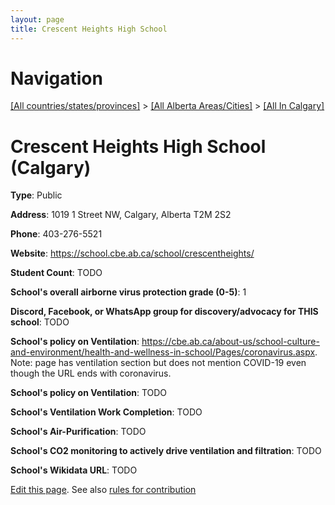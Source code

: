 ```yaml
---
layout: page
title: Crescent Heights High School
---
```

# Navigation

[[All countries/states/provinces]](../../..) > [[All Alberta Areas/Cities]](../..) > [[All In Calgary]](..)

# Crescent Heights High School (Calgary)

**Type**: Public

**Address**: 1019 1 Street NW, Calgary, Alberta T2M 2S2

**Phone**: 403-276-5521

**Website**: <https://school.cbe.ab.ca/school/crescentheights/>

**Student Count**: TODO

**School's overall airborne virus protection grade (0-5)**: 1

**Discord, Facebook, or WhatsApp group for discovery/advocacy for THIS school**: TODO

**School's policy on Ventilation**: <https://cbe.ab.ca/about-us/school-culture-and-environment/health-and-wellness-in-school/Pages/coronavirus.aspx>. Note: page has ventilation section but does not mention COVID-19 even though the URL ends with coronavirus.

**School's policy on Ventilation**: TODO

**School's Ventilation Work Completion**: TODO

**School's Air-Purification**: TODO

**School's CO2 monitoring to actively drive ventilation and filtration**: TODO

**School's Wikidata URL**: TODO


[Edit this page](https://github.com/ventilate-schools/AB/edit/main/./Calgary/Crescent_Heights_High_School.md). See also [rules for contribution](../../../contribution-rules/)